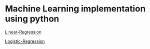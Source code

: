 # Machine Learning implementation using python

[Linear-Regression](https://github.com/quinwu/ml_implementation/tree/master/Linear-Regression)

[Logistic-Regression](https://github.com/quinwu/ml_implementation/tree/master/Logistic-Regression)